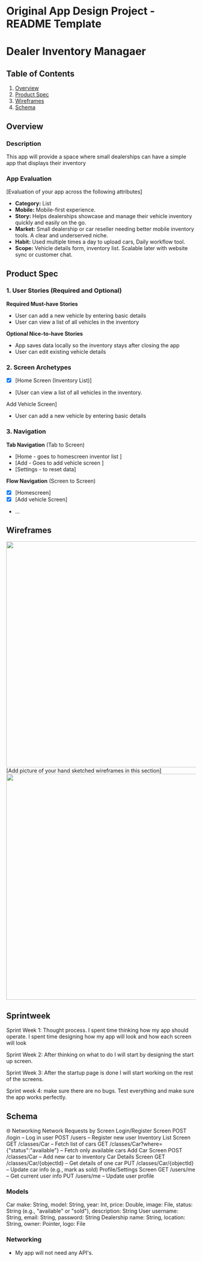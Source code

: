 Original App Design Project - README Template
===

# Dealer Inventory Managaer 

## Table of Contents

1. [Overview](#Overview)
2. [Product Spec](#Product-Spec)
3. [Wireframes](#Wireframes)
4. [Schema](#Schema)

## Overview

### Description

This app will provide a space where small dealerships can have a simple app that displays their inventory 

### App Evaluation

[Evaluation of your app across the following attributes]
- **Category:** List 
- **Mobile:** Mobile-first experience.
- **Story:** Helps dealerships showcase and manage their vehicle inventory quickly and easily on the go.
- **Market:** Small dealership or car reseller needing better mobile inventory tools. A clear and underserved niche.
- **Habit:** Used multiple times a day to upload cars, Daily workflow tool.
- **Scope:** Vehicle details form, inventory list. Scalable later with website sync or customer chat.

## Product Spec

### 1. User Stories (Required and Optional)

**Required Must-have Stories**

* User can add a new vehicle by entering basic details
* User can view a list of all vehicles in the inventory

**Optional Nice-to-have Stories**

* App saves data locally so the inventory stays after closing the app
* User can edit existing vehicle details

### 2. Screen Archetypes

- [x] [Home Screen (Inventory List)]
* [User can view a list of all vehicles in the inventory. 

Add Vehicle Screen]
* User can add a new vehicle by entering basic details

### 3. Navigation

**Tab Navigation** (Tab to Screen)

* [Home - goes to homescreen inventor list ]
* [Add - Goes to add vehicle screen ]
* [Settings - to reset data]

**Flow Navigation** (Screen to Screen)

- [x] [Homescreen]
- [x] [Add vehicle Screen]
* ...

## Wireframes
<img src="https://github.com/FaisalA-dev/DealerInventoryManager-/blob/main/wireframe.jpg?raw=true" width="600">
[Add picture of your hand sketched wireframes in this section]
<img src="YOUR_WIREFRAME_IMAGE_URL" width=600>

## Sprintweek 
Sprint Week 1: Thought process. I spent time thinking how my app should operate. I spent time designing how my app will look and how each screen will look

Sprint Week 2: After thinking on what to do I will start by designing the start up screen. 

Sprint Week 3: After the startup page is done I will start working on the rest of the screens.

Sprint week 4: make sure there are no bugs. Test everything and make sure the app works perfectly.

## Schema 
🌐 Networking Network Requests by Screen Login/Register Screen POST /login – Log in user POST /users – Register new user Inventory List Screen GET /classes/Car – Fetch list of cars GET /classes/Car?where={"status":"available"} – Fetch only available cars Add Car Screen POST /classes/Car – Add new car to inventory Car Details Screen GET /classes/Car/{objectId} – Get details of one car PUT /classes/Car/{objectId} – Update car info (e.g., mark as sold) Profile/Settings Screen GET /users/me – Get current user info PUT /users/me – Update user profile


### Models

Car	make: String, model: String, year: Int, price: Double, image: File, status: String (e.g., "available" or "sold"), description: String User	username: String, email: String, password: String Dealership	name: String, location: String, owner: Pointer<User>, logo: File

### Networking

- My app will not need any API's.
